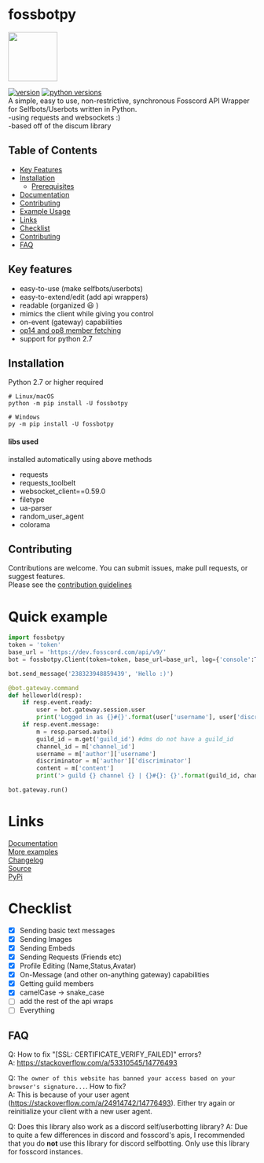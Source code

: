 # fossbotpy      
<img width="100" src="https://raw.githubusercontent.com/fosscord/fosscord/master/assets/logo_big_transparent.png" />       

[![version](https://badge.fury.io/py/fossbotpy.svg)](https://badge.fury.io/py/fossbotpy) [![python versions](https://img.shields.io/badge/python-2.7%20%7C%203.5%20%7C%203.6%20%7C%203.7%20%7C%203.8%20%7C%203.9-green)](https://pypi.org/project/fossbotpy)      
A simple, easy to use, non-restrictive, synchronous Fosscord API Wrapper for Selfbots/Userbots written in Python.       
-using requests and websockets :)        
-based off of the discum library      

## Table of Contents
- [Key Features](#Key-features)
- [Installation](#Installation)
  - [Prerequisites](#libs-used-installed-automatically-using-above-methods)
- [Documentation](docs)
- [Contributing](#Contributing)
- [Example Usage](#Quick-example)
- [Links](#Links)
- [Checklist](#Checklist)
- [Contributing](#Contributing)
- [FAQ](#FAQ)

## Key features
- easy-to-use (make selfbots/userbots)
- easy-to-extend/edit (add api wrappers)
- readable (organized 😃 )
- mimics the client while giving you control
- on-event (gateway) capabilities
- [op14 and op8 member fetching](docs/using/fetchingGuildMembers.md)
- support for python 2.7

## Installation
Python 2.7 or higher required
```
# Linux/macOS
python -m pip install -U fossbotpy

# Windows
py -m pip install -U fossbotpy
```

#### libs used
installed automatically using above methods     
- requests
- requests_toolbelt
- websocket_client==0.59.0
- filetype
- ua-parser
- random\_user\_agent
- colorama

## Contributing
Contributions are welcome. You can submit issues, make pull requests, or suggest features.        
Please see the [contribution guidelines](contributing.md)

# Quick example
```python
import fossbotpy
token = 'token'
base_url = 'https://dev.fosscord.com/api/v9/'
bot = fossbotpy.Client(token=token, base_url=base_url, log={'console':True, 'file':False})

bot.send_message('238323948859439', 'Hello :)')

@bot.gateway.command
def helloworld(resp):
    if resp.event.ready:
        user = bot.gateway.session.user
        print('Logged in as {}#{}'.format(user['username'], user['discriminator']))
    if resp.event.message:
        m = resp.parsed.auto()
        guild_id = m.get('guild_id') #dms do not have a guild_id
        channel_id = m['channel_id']
        username = m['author']['username']
        discriminator = m['author']['discriminator']
        content = m['content']
        print('> guild {} channel {} | {}#{}: {}'.format(guild_id, channel_id, username, discriminator, content))

bot.gateway.run()
```

# Links
[Documentation](docs)      
[More examples](examples)      
[Changelog](changelog.md)      
[Source](https://github.com/discordtehe/fossbotpy)      
[PyPi](https://pypi.org/project/fossbotpy)      

# Checklist
- [x] Sending basic text messages
- [X] Sending Images
- [x] Sending Embeds
- [X] Sending Requests (Friends etc)
- [X] Profile Editing (Name,Status,Avatar)
- [X] On-Message (and other on-anything gateway) capabilities
- [X] Getting guild members
- [X] camelCase -> snake_case
- [ ] add the rest of the api wraps
- [ ] Everything

## FAQ
Q: How to fix "\[SSL: CERTIFICATE_VERIFY_FAILED]" errors?      
A: https://stackoverflow.com/a/53310545/14776493              
     
Q: ```The owner of this website has banned your access based on your browser's signature...```. How to fix?        
A: This is because of your user agent (https://stackoverflow.com/a/24914742/14776493). Either try again or reinitialize your client with a new user agent.       

Q: Does this library also work as a discord self/userbotting library?
A: Due to quite a few differences in discord and fosscord's apis, I recommended that you do __not__ use this library for discord selfbotting. Only use this library for fosscord instances.
